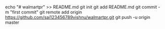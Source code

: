 echo "# walmartpr" >> README.md
  git init
  git add README.md
  git commit -m "first commit"
  git remote add origin https://github.com/sai123456789vishnu/walmartpr.git
  git push -u origin master
